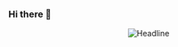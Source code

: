 ### Hi there 👋
<div align="center">
  <img src="https://readme-typing-svg.herokuapp.com?color=139ae1&size=32&center=true&vCenter=true&width=600&height=50&lines=Hi+There!;Nungo+Here;SE+is+the+field;Welcome" alt="Headline" />
</div>

<div>

  <!--[![GitHub Streak](https://streak-stats.demolab.com/?user=NungoEdwin)](https://git.io/streak-stats) -->
</div>
